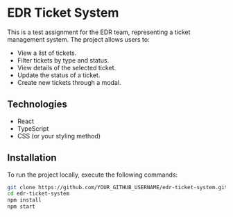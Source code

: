 # EDR Ticket System

This is a test assignment for the EDR team, representing a ticket management system. The project allows users to:

- View a list of tickets.
- Filter tickets by type and status.
- View details of the selected ticket.
- Update the status of a ticket.
- Create new tickets through a modal.

## Technologies

- React
- TypeScript
- CSS (or your styling method)

## Installation

To run the project locally, execute the following commands:

```bash
git clone https://github.com/YOUR_GITHUB_USERNAME/edr-ticket-system.git
cd edr-ticket-system
npm install
npm start
